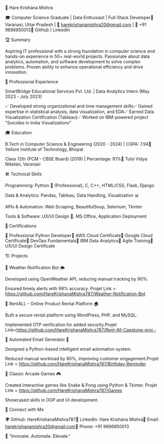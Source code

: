 
🚀 Hare Krishana Mishra

🎓 Computer Science Graduate | Data Enthusiast | Full-Stack Developer📍 Varanasi, Uttar Pradesh | 📧 harekrishanamishra20@gmail.com | 📱 +91 9696850013🔗 GitHub | LinkedIn

🏆 Summary

Aspiring IT professional with a strong foundation in computer science and hands-on experience in 50+ real-world projects. Passionate about data analytics, automation, and software development to solve complex problems. Proven ability to enhance operational efficiency and drive innovation.

💼 Professional Experience

SmartBridge Educational Services Pvt. Ltd. | Data Analytics Intern (May 2023 - July 2023)

✅ Developed strong organizational and time management skills✅ Gained expertise in statistical analysis, data visualization, and EDA✅ Earned Data Visualization Certification (Tableau)✅ Worked on IBM-powered project "Suicides in India Visualizations"

🎓 Education

B.Tech in Computer Science & Engineering (2020 - 2024) | CGPA: 7.94📍 Vellore Institute of Technology, Bhopal

Class 12th (PCM - CBSE Board) (2019) | Percentage: 81%📍 Tulsi Vidya Niketan, Varanasi

🛠️ Technical Skills

Programming: Python 🐍 (Professional), C, C++, HTML/CSS, Flask, Django

Data & Analytics: Pandas, Tableau, Data Handling, Visualization 📊

APIs & Automation: Web Scraping, BeautifulSoup, Selenium, Tkinter

Tools & Software: UX/UI Design 🎨, MS Office, Application Deployment

📜 Certifications

🏅 Professional Python Developer🏅 AWS Cloud Certificate🏅 Google Cloud Certificate🏅 DevOps Fundamentals🏅 IBM Data Analytics🏅 Agile Training🏅 UX/UI Design Certificate

🏗️ Projects

🔹 Weather Notification Bot 🌦️

Developed using OpenWeather API, reducing manual tracking by 90%.

Ensured timely alerts with 99% accuracy. Projet Link = https://github.com/HareKrishanaMishra787/Weather-Notification-Bot

🔹 RentALL - Online Product Rental Platform 🏠

Built a secure rental platform using WordPress, PHP, and MySQL.

Implemented OTP verification for added security.Projet Link=https://github.com/HareKrishanaMishra787/Rent-All-Capstone-proj.-

🔹 Automated Email Generator 📧

Designed a Python-based intelligent email automation system.

Reduced manual workload by 80%, improving customer engagement.Projet Link = https://github.com/HareKrishanaMishra787/Birthday-Reminder

🔹 Classic Arcade Games 🎮

Created interactive games like Snake & Pong using Python & Tkinter. Projet Link = https://github.com/HareKrishanaMishra787/Games

Showcased skills in OOP and UI development.

🔗 Connect with Me

🌍 GitHub: HareKrishanaMishra787💼 LinkedIn: Hare Krishana Mishra📧 Email: harekrishanamishra20@gmail.com📱 Phone: +91 9696850013

🎯 "Innovate. Automate. Elevate."
